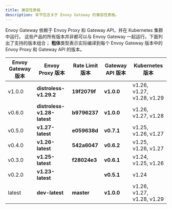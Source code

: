 ```yaml
---
title: 兼容性表格
description: 本节包含关于 Envoy Gateway 的兼容性表格。
---
```


Envoy Gateway 依赖于 Envoy Proxy 和 Gateway API，并在 Kubernetes 集群中运行。
这些产品的所有版本并非都可以与 Envoy Gateway 一起运行。下面列出了支持的版本组合；
**粗体**类型表示实际编译到每个 Envoy Gateway 版本中的 Envoy Proxy 和 Gateway API 的版本。

| Envoy Gateway 版本    | Envoy Proxy 版本            | Rate Limit 版本     | Gateway API 版本    | Kubernetes 版本             |
|-----------------------|-----------------------------|--------------------|---------------------|----------------------------|
| v1.0.0                | **distroless-v1.29.2**      | **19f2079f**       | **v1.0.0**          | v1.26, v1.27, v1.28, v1.29 |
| v0.6.0                | **distroless-v1.28-latest** | **b9796237**       | **v1.0.0**          | v1.26, v1.27, v1.28        |
| v0.5.0                | **v1.27-latest**            | **e059638d**       | **v0.7.1**          | v1.25, v1.26, v1.27        |
| v0.4.0                | **v1.26-latest**            | **542a6047**       | **v0.6.2**          | v1.25, v1.26, v1.27        |
| v0.3.0                | **v1.25-latest**            | **f28024e3**       | **v0.6.1**          | v1.24, v1.25, v1.26        |
| v0.2.0                | **v1.23-latest**            |                    | **v0.5.1**          | v1.24                      |
| latest                | **dev-latest**              | **master**         | **v1.0.0**          | v1.26, v1.27, v1.28, v1.29 |
